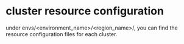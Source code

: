# cluster resource configuration

under envs/<environment_name>/<region_name>/, you can find the resource configuration files for each cluster.


